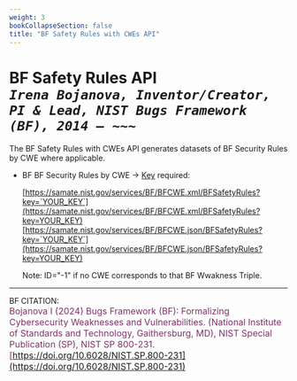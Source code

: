 ```yaml
---
weight: 3
bookCollapseSection: false
title: "BF Safety Rules with CWEs API"
---
```


<!-- Google tag (gtag.js) -->
<script async src="https://www.googletagmanager.com/gtag/js?id=G-PJ364XPP9F"></script>
<script>
  window.dataLayer = window.dataLayer || [];
  function gtag(){dataLayer.push(arguments);}
  gtag('js', new Date());

  gtag('config', 'G-PJ364XPP9F');
</script>

# BF Safety Rules API <br/>_`Irena Bojanova, Inventor/Creator, PI & Lead, NIST Bugs Framework (BF), 2014 – ~~~`_

The BF Safety Rules  with CWEs API generates datasets of BF Security Rules by CWE where applicable.

- BF BF Security Rules by CWE &rarr; [Key](https://forms.gle/SRZyva5Vn1i4dQQ2A) required:

  [https://samate.nist.gov/services/BF/BFCWE.xml/BFSafetyRules?key=`YOUR_KEY`](https://samate.nist.gov/services/BF/BFCWE.xml/BFSafetyRules?key=YOUR_KEY)<br/>
  [https://samate.nist.gov/services/BF/BFCWE.json/BFSafetyRules?key=`YOUR_KEY`](https://samate.nist.gov/services/BF/BFCWE.json/BFSafetyRules?key=YOUR_KEY)

   Note: ID="-1" if no CWE corresponds to that BF Wwakness Triple.

_________________________________

BF CITATION: <br/>
<l style="font-size: 16px; color: #7D3368"> Bojanova I (2024) Bugs Framework (BF): Formalizing Cybersecurity Weaknesses and Vulnerabilities. (National Institute of Standards and Technology, Gaithersburg, MD), NIST Special Publication (SP), NIST SP 800-231. [https://doi.org/10.6028/NIST.SP.800-231](https://doi.org/10.6028/NIST.SP.800-231)</l>  <br/>